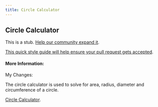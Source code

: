 ```yaml
---
title: Circle Calculator
---
```

## Circle Calculator

This is a stub. <a href='https://github.com/freecodecamp/guides/tree/master/src/pages/tools/calculators/circle-calculator/index.md' target='_blank' rel='nofollow'>Help our community expand it</a>.

<a href='https://github.com/freecodecamp/guides/blob/master/README.md' target='_blank' rel='nofollow'>This quick style guide will help ensure your pull request gets accepted</a>.

<!-- The article goes here, in GitHub-flavored Markdown. Feel free to add YouTube videos, images, and CodePen/JSBin embeds  -->

#### More Information:
<!-- Please add any articles you think might be helpful to read before writing the article -->

My Changes:

The circle calculator is used to solve for area, radius, diameter and circumference of a circle. 

<a href='http://www.calculator.net/circle-calculator.html' target='_blank' rel='nofollow'>Circle Calculator</a>.


